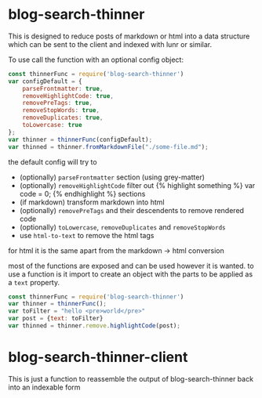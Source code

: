 # blog-search-thinner

This is designed to reduce posts of markdown or html into a data structure which can be sent to the client and indexed with lunr or similar.

To use call the function with an optional config object:

~~~ javascript
const thinnerFunc = require('blog-search-thinner')
var configDefault = {
    parseFrontmatter: true,
    removeHighlightCode: true,
    removePreTags: true,
    removeStopWords: true,
    removeDuplicates: true,
    toLowercase: true
};
var thinner = thinnerFunc(configDefault);
var thinned = thinner.fromMarkdownFile("./some-file.md");
~~~

the default config will try to

- (optionally) `parseFrontmatter` section (using grey-matter)
- (optionally) `removeHighlightCode` filter out {% highlight something %} var code = 0; {% endhighlight %} sections
- (if markdown) transform markdown into html
- (optionally) `removePreTags` and their descendents to remove rendered code
- (optionally) `toLowercase`, `removeDuplicates` and `removeStopWords`
- use `html-to-text` to remove the html tags

for html it is the same apart from the markdown -> html conversion

most of the functions are exposed and can be used however it is wanted. to use a function is it import to create an object with the parts to be applied as a `text` property.

~~~ javascript
const thinnerFunc = require('blog-search-thinner')
var thinner = thinnerFunc();
var toFilter = "hello <pre>world</pre>"
var post = {text: toFilter}
var thinned = thinner.remove.highlightCode(post);
~~~





# blog-search-thinner-client

This is just a function to reassemble the output of blog-search-thinner back into an indexable form
